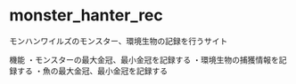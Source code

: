 # monster_hanter_rec

モンハンワイルズのモンスター、環境生物の記録を行うサイト

機能
・モンスターの最大金冠、最小金冠を記録する
・環境生物の捕獲情報を記録する
・魚の最大金冠、最小金冠を記録する


